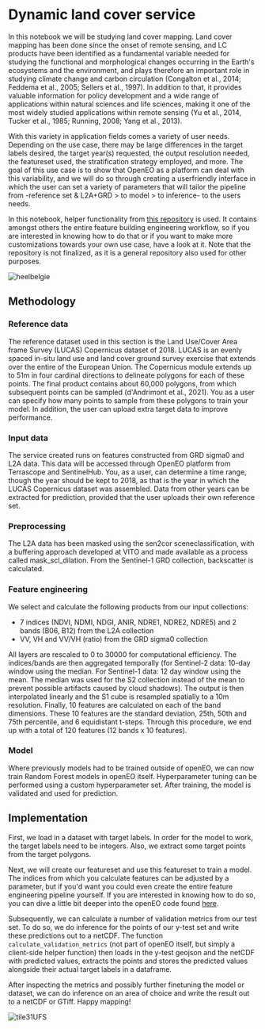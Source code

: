# Dynamic land cover service

In this notebook we will be studying land cover mapping. Land cover mapping has been done since the onset of remote sensing, and LC products have been identified as a fundamental variable needed for studying the functional and morphological changes occurring in the Earth's ecosystems and the environment, and plays therefore an important role in studying climate change and carbon circulation (Congalton et al., 2014; Feddema et al., 2005; Sellers et al., 1997). In addition to that, it provides valuable information for policy development and a wide range of applications within natural sciences and life sciences, making it one of the most widely studied applications within remote sensing (Yu et al., 2014, Tucker et al., 1985; Running, 2008; Yang et al., 2013).

With this variety in application fields comes a variety of user needs. Depending on the use case, there may be large differences in the target labels desired, the target year(s) requested, the output resolution needed, the featureset used, the stratification strategy employed, and more. The goal of this use case is to show that OpenEO as a platform can deal with this variability, and we will do so through creating a userfriendly interface in which the user can set a variety of parameters that will tailor the pipeline from -reference set & L2A+GRD > to model > to inference- to the users needs.

In this notebook, helper functionality from [this repository](https://github.com/openEOPlatform/openeo-classification) is used. It contains amongst others the entire feature building engineering workflow, so if you are interested in knowing how to do that or if you want to make more customizations towards your own use case, have a look at it. Note that the repository is not finalized, as it is a general repository also used for other purposes.

![heelbelgie](https://user-images.githubusercontent.com/10434651/162210357-48389c4a-d58c-46da-972d-14f6ade2312e.png)

## Methodology
### Reference data
The reference dataset used in this section is the Land Use/Cover Area frame Survey (LUCAS) Copernicus dataset of 2018. LUCAS is an evenly spaced in-situ land use and land cover ground survey exercise that extends over the entire of the European Union. The Copernicus module extends up to 51m in four cardinal directions to delineate polygons for each of these points. The final product contains about 60,000 polygons, from which subsequent points can be sampled (d'Andrimont et al., 2021). You as a user can specify how many points to sample from these polygons to train your model. In addition, the user can upload extra target data to improve performance.

### Input data
The service created runs on features constructed from GRD sigma0 and L2A data. This data will be accessed through OpenEO platform from Terrascope and SentinelHub. You, as a user, can determine a time range, though the year should be kept to 2018, as that is the year in which the LUCAS Copernicus dataset was assembled. Data from other years can be extracted for prediction, provided that the user uploads their own reference set.

### Preprocessing
The L2A data has been masked using the sen2cor sceneclassification, with a buffering approach developed at VITO and made available as a process called mask_scl_dilation. From the Sentinel-1 GRD collection, backscatter is calculated.


### Feature engineering
We select and calculate the following products from our input collections:
- 7 indices (NDVI, NDMI, NDGI, ANIR, NDRE1, NDRE2, NDRE5) and 2 bands (B06, B12) from the L2A collection
- VV, VH and VV/VH (ratio) from the GRD sigma0 collection

All layers are rescaled to 0 to 30000 for computational efficiency. The indices/bands are then aggregated temporally (for Sentinel-2 data: 10-day window using the median. For Sentinel-1 data: 12 day window using the mean. The median was used for the S2 collection instead of the mean to prevent possible artifacts caused by cloud shadows). The output is then interpolated linearly and the S1 cube is resampled spatially to a 10m resolution. Finally, 10 features are calculated on each of the band dimensions. These 10 features are the standard deviation, 25th, 50th and 75th percentile, and 6 equidistant t-steps. Through this procedure, we end up with a total of 120 features (12 bands x 10 features).

### Model
Where previously models had to be trained outside of openEO, we can now train Random Forest models in openEO itself. Hyperparameter tuning can be performed using a custom hyperparameter set. After training, the model is validated and used for prediction.

## Implementation
First, we load in a dataset with target labels. In order for the model to work, the target labels need to be integers. Also, we extract some target points from the target polygons.

<CodeSwitcher>
<template v-slot:py>

 ```python
import openeo
import geopandas as gpd
from openeo_classification.landuse_classification import *
from sklearn.model_selection import train_test_split
import json
from pathlib import Path

mask = box(4.4, 50.2, 5.6, 51.2)
y = gpd.read_file("https://artifactory.vgt.vito.be/auxdata-public/openeo/LUCAS_2018_Copernicus.gpkg",mask=mask)
y["geometry"] = y["geometry"].apply(lambda x: x.centroid)
y["LC1"] = y["LC1"].apply(lambda x: ord(x[0])-65)
y_train, y_test = train_test_split(y, test_size=0.25, random_state=333)
 ```

</template>
<template v-slot:js>

*No JavaScript code available yet.*

</template>
</CodeSwitcher>

Next, we will create our featureset and use this featureset to train a model. The indices from which you calculate features can be adjusted by a parameter, but if you'd want you could even create the entire feature engineering pipeline yourself. If you are interested in knowing how to do so, you can dive a little bit deeper into the openEO code found [here](https://github.com/openEOPlatform/openeo-classification/blob/main/src/openeo_classification/features.py).

<CodeSwitcher>
<template v-slot:py>

 ```python
features, feature_list = load_lc_features("terrascope", "both", datetime.date(2018, 3, 1), datetime.date(2018, 10, 31))
X = features.aggregate_spatial(json.loads(y_train.to_json()), reducer="mean")
ml_model = X.fit_class_random_forest(target=json.loads(y_train.to_json()), num_trees=nrtrees.value)
model = ml_model.save_ml_model()
training_job = model.create_job()
training_job.start_and_wait()
 ```

</template>
<template v-slot:js>

*No JavaScript code available yet.*

</template>
</CodeSwitcher>

Subsequently, we can calculate a number of validation metrics from our test set. To do so, we do inference for the points of our y-test set and write these predictions out to a netCDF. The function `calculate_validation_metrics` (not part of openEO itself, but simply a client-side helper function) then loads in the y-test geojson and the netCDF with predicted values, extracts the points and stores the predicted values alongside their actual target labels in a dataframe.

<CodeSwitcher>
<template v-slot:py>

 ```python
base_path = Path.cwd() / "results" / "testarea"
validation_path = base_path / "validation"
validation_path.mkdir(parents=True,exist_ok=True)

y_test.to_file(filename=str(validation_path / 'y_test.geojson'),driver="GeoJSON")
cube = features.filter_spatial(json.loads(y_test["geometry"].to_json()))
predicted = cube.predict_random_forest(model=training_job, dimension="bands").linear_scale_range(0,255,0,255)
test_job = predicted.execute_batch(out_format="netCDF")
test_job.get_results().download_files(str(validation_path))

gdf, final_res = calculate_validation_metrics(
    path_to_test_geojson=str(validation_path / 'y_test.geojson'), 
    path_to_test_raster=str(validation_path / "openEO.nc"))
 ```

</template>
<template v-slot:js>

*No JavaScript code available yet.*

</template>
</CodeSwitcher>

After inspecting the metrics and possibly further finetuning the model or dataset, we can do inference on an area of choice and write the result out to a netCDF or GTiff. Happy mapping!


<CodeSwitcher>
<template v-slot:py>

 ```python
features, feature_list = load_lc_features("terrascope", "both", datetime.date(2018, 3, 1), datetime.date(2018, 10, 31), processing_opts=dict(tile_size=256))

cube = features.filter_spatial(json.loads(aoi_inference.data[0]))
cube = features.filter_bbox({
    'west':5.1,'east':5.2,'south':50.7,'north':50.8
})
predicted = cube.predict_random_forest(
    model=training_job,
    dimension="bands"
).linear_scale_range(0,255,0,255)
inf_job = predicted.execute_batch(out_format="GTiff")
inf_job.get_results().download_files(str(base_path / "prediction"))
 ```

</template>
<template v-slot:js>

*No JavaScript code available yet.*

</template>
</CodeSwitcher>


![tile31UFS](https://user-images.githubusercontent.com/10434651/162389189-f20d8b4d-6509-4965-bf13-60590438d75c.png)